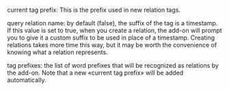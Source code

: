 current tag prefix: This is the prefix used in new relation tags.

query relation name: by default (false), the suffix of the tag is a timestamp.
If this value is set to true, when you create a relation, the add-on will prompt you to give it a custom suffix to be used in place of a timestamp.
Creating relations takes more time this way, but it may be worth the convenience of knowing what a relation represents.

tag prefixes: the list of word prefixes that will be recognized as relations by the add-on.
Note that a new «current tag prefix» will be added automatically.
